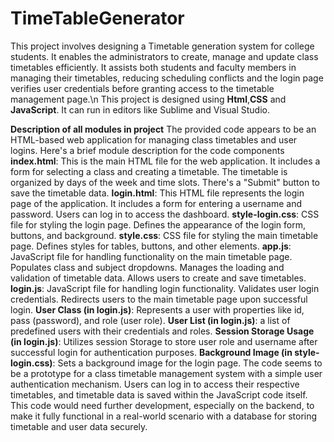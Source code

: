 # TimeTableGenerator
This project involves designing a Timetable generation system for college students. It enables the administrators to create, manage and update class timetables efficiently. It assists both students and faculty members in managing their timetables, reducing scheduling conflicts and the login page verifies user credentials before granting access to the timetable management page.\n
This project is designed using **Html**,**CSS** and **JavaScript**. It can run in editors like Sublime and Visual Studio.

__Description of all modules in project__ 
The provided code appears to be an HTML-based web application for managing class 
timetables and user logins. Here's a brief module description for the code components 
__index.html__: This is the main HTML file for the web application. It includes a form for selecting 
a class and creating a timetable. The timetable is organized by days of the week and time slots. 
There's a "Submit" button to save the timetable data. 
__login.html__: This HTML file represents the login page of the application. It includes a form for 
entering a username and password. Users can log in to access the dashboard. 
__style-login.css__: CSS file for styling the login page. Defines the appearance of the login form, 
buttons, and background. 
__style.css__: CSS file for styling the main timetable page. Defines styles for tables, buttons, and 
other elements. 
__app.js__: JavaScript file for handling functionality on the main timetable page. Populates class 
and subject dropdowns. Manages the loading and validation of timetable data. Allows users to 
create and save timetables. 
__login.js__: JavaScript file for handling login functionality. Validates user login credentials. 
Redirects users to the main timetable page upon successful login. 
__User Class (in login.js)__: Represents a user with properties like id, pass (password), and role 
(user role). 
__User List (in login.js)__:  a list of predefined users with their credentials and roles. 
__Session Storage Usage (in login.js)__: Utilizes session Storage to store user role and username 
after successful login for authentication purposes. 
__Background Image (in style-login.css)__: Sets a background image for the login page. The code 
seems to be a prototype for a class timetable management system with a simple user 
authentication mechanism. Users can log in to access their respective timetables, and timetable 
data is saved within the JavaScript code itself. This code would need further development, 
especially on the backend, to make it fully functional in a real-world scenario with a database 
for storing timetable and user data securely.
